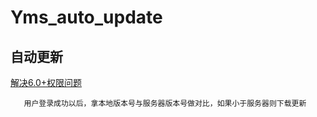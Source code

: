 # Yms_auto_update
## 自动更新
    
   [解决6.0+权限问题 ](http://www.jianshu.com/p/d896a09b9aca)

       用户登录成功以后，拿本地版本号与服务器版本号做对比，如果小于服务器则下载更新
